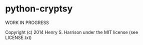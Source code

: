 python-cryptsy
=========

WORK IN PROGRESS

Copyright (c) 2014 Henry S. Harrison under the MIT license (see LICENSE.txt)
